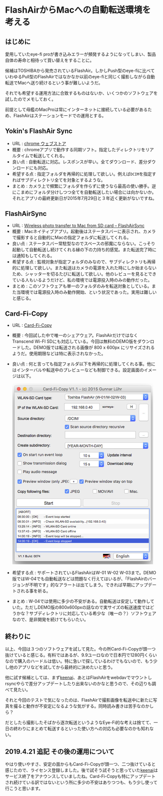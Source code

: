 # FlashAirからMacへの自動転送環境を考える
<!-- date:2018-08-25 01:56:29 -->

## はじめに
愛用していたeye-fi proが書き込みエラーが頻発するようになってしまい、製品自体の寿命と相待って買い替えをすることに。

候補はTOSHIBAから発売されているFlashAir。しかしPush型のeye-fiに比べていわゆるPull型のFlashAirではなかなか以前のeye-fiと同じく撮影しながら自動転送でMacへ送り続けるという事が難しいようだ。

それでも希望する運用方法に合致するものはないか、いくつかのソフトウェアを試したのでメモしておく。

前提として母艦のMacProは常にインターネットに接続している必要があるため、FlashAirはステーションモードでの運用とする。

## Yokin's FlashAir Sync
- URL : [chrome ウェブストア](https://chrome.google.com/webstore/detail/yokins-flashair-sync/cmeohdjjopjjlfbiegcikeiioanainmb?hl=ja)
- 概要 : chromeアプリで動作する同期ソフト。指定したディレクトリをリアルタイムで転送してくれる。
- 良い点 : 自動転送に対応。レスポンスが早い。全てダウンロード、差分ダウンロードにも対応。
- 希望する点 : 指定フォルダを再帰的に処理して欲しい。例えば`DCIM`を指定すればサブディレクトリ全てを対象とするような。
- まとめ : カメラ上で頻繁にフォルダを作らずに使うなら最高の使い勝手。逆にこまめにフォルダ分けしつつ全てを自動転送したい場合には向かないか。それとアプリの最終更新日が2015年7月29日と３年近く更新がないですね。

## FlashAirSync
- URL : [Wireless photo transfer to Mac from SD card – FlashAirSync](http://blog.safari.am/?p=890)
- 概要 : Macネイティブアプリ。起動後はステータスバーに表示され、カメラで撮影すると自動的にMacの指定フォルダに転送してくれる。
- 良い点 : ステータスバー常駐型なのでスペースの邪魔にならない。こっそり起動して自動転送し続けてくれる縁の下の力持ち的感覚。また転送完了時には通知もしてくれる。
- 希望する点 : 監視対象が指定フォルダのみなので、サブディレクトリも再帰的に処理して欲しい。また転送はカメラの電源を入れた時にしか始まらないため、シャッターを切るたびに転送して欲しい。他のレビューを見るとできている人もいるようだけど、私の環境では電源投入時のみの動作だった。
- まとめ : このソフトウェアも単一のフォルダのみを転送対象としている。また当環境では電源投入時のみ動作開始、という状況であった。実用は難しいと感じる。

## Card-Fi-Copy
- URL : [Card-Fi-Copy](https://www.edv-luehr.de/en/card-fi-copy-en)
- 概要 : 今回試した中で唯一のシェアウェア。FlashAirだけではなくTranscend Wi-FI SDにも対応している。今回は無料のDEMO版をダウンロードした。DEMO版では転送される画像が 800 x 600px にリサイズされるようだ。使用期限などは特に表示されなかった。
- 良い点 : 何と言っても指定フォルダ以下を再帰的に処理してくれる事。他にはインターバルや転送中のプレビューなども制御できる。設定画面のイメージは以下。

   ![Card-Fi-Copy-DEMO-screenshot](https://raw.githubusercontent.com/sarw/noter-blog/images/2018-08-25_card-fi-copy-screenshot.jpg)

- 希望する点 : サポートされているFlashAirはW-01 W-02 W-03まで。DEMO版ではW-04でも自動転送などは問題なく行えてはいるが、「FlashAirのバージョンが不明です」的なアラートは出てしまう。できれば早期にアップデートされる事を祈る。
- まとめ : W-04では使用に多少の不安がある。自動転送は安定して動作していた。ただしDEMO版の800x600pxの話なので実サイズの転送速度ではどうかな？サブディレクトリに対応している希少な（唯一の？）ソフトウェアなので、是非開発を続けてもらいたい。

## 終わりに
以上、今回は３つのソフトウェアを試して見た。今の所Card-Fi-Copyが頭一つ抜けていると感じる。有料ではあるが、9.9ユーロなので日本円で1280円くらいなので購入のハードルは低い。特に急いで探しているわけでもないので、もう少し他のアプリなどを試してから最終的に決めたいと思う。

他に試す候補としては、まず[keenai](https://www.keenai.com/ja/)、あとはFlashAirをwebdavでマウントしrsyncやらで差分アップデートしたり出来ないのかなと思うので、その辺りも調べて見たい。

それと今回のテストで気になったのは、FlashAirで撮影画像を転送中に新たに写真を撮ると動作が不安定になるような気がする。同時読み書きは苦手なのかしら？

だとしたら撮影したそばから逐次転送というようなEye-Fi的な考えは捨てて、一日の終わりにまとめて転送するといった使い方への対応も必要なのかも知れない。


## 2019.4.21 追記 その後の運用について
やはり使いやすさ、安定の面からもCard-Fi-Copyが頭一つ、二つ抜けていると感じたので、ライセンス登録しました。後で試そう試そうと思っていた[keenai](https://www.keenai.com/ja/)はサービス終了をアナウンスしていましたね。Card-Fi-Copyも特にアップデートされ続けている訳ではないという所に多少の不安はありつつも、もう少し使って行こうと思います。


